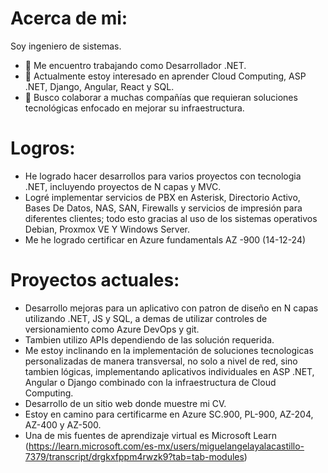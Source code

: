 # Acerca de mi:

Soy ingeniero de sistemas.

- 🌱 Me encuentro trabajando como Desarrollador .NET.
- 👀 Actualmente estoy interesado en aprender Cloud Computing, ASP .NET, Django, Angular, React y SQL.
- 💞️ Busco colaborar a muchas compañías que requieran soluciones tecnológicas enfocado en mejorar su infraestructura.
  
# Logros:
- He logrado hacer desarrollos para varios proyectos con tecnologia .NET, incluyendo proyectos de N capas y MVC.
- Logré implementar servicios de PBX en Asterisk, Directorio Activo, Bases De Datos, NAS, SAN, Firewalls y servicios de impresión para diferentes clientes; todo esto gracias al uso de los sistemas operativos Debian, Proxmox VE Y Windows Server.
- Me he logrado certificar en Azure fundamentals AZ -900 (14-12-24)

# Proyectos actuales:
- Desarrollo mejoras para un aplicativo con patron de diseño en N capas utilizando .NET, JS y SQL, a demas de utilizar controles de versionamiento como Azure DevOps y git.
- Tambien utilizo APIs dependiendo de las solución requerida.
- Me estoy inclinando en la implementación de soluciones tecnologicas personalizadas de manera transversal, no solo a nivel de red, sino tambien lógicas, implementando aplicativos individuales en ASP .NET, Angular o Django combinado con la infraestructura de Cloud Computing.
- Desarrollo de un sitio web donde muestre mi CV.
- Estoy en camino para certificarme en Azure SC.900, PL-900, AZ-204, AZ-400 y AZ-500.
- Una de mis fuentes de aprendizaje virtual es Microsoft Learn (https://learn.microsoft.com/es-mx/users/miguelangelayalacastillo-7379/transcript/drgkxfppm4rwzk9?tab=tab-modules)
